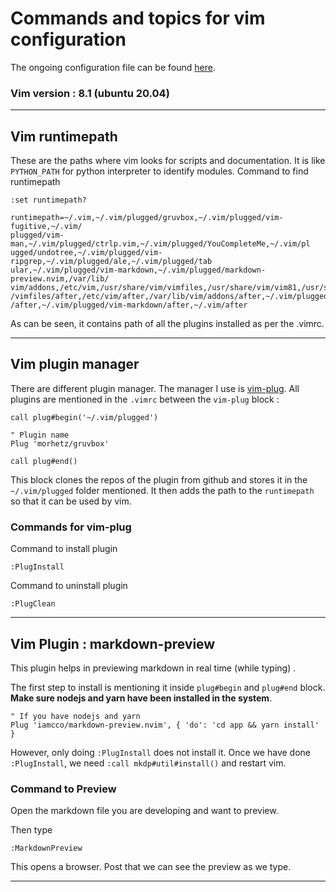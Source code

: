 # Commands and topics for vim configuration 

The ongoing configuration file can be found [here](https://github.com/SudeshnaBora/dotfiles/blob/main/.vimrc).  

### Vim version : 8.1 (ubuntu 20.04)

---
## Vim runtimepath

These are the paths where vim looks for scripts and documentation. 
It is like ```PYTHON_PATH``` for python interpreter to identify modules. 
Command to find runtimepath

```
:set runtimepath?

runtimepath=~/.vim,~/.vim/plugged/gruvbox,~/.vim/plugged/vim-fugitive,~/.vim/
plugged/vim-man,~/.vim/plugged/ctrlp.vim,~/.vim/plugged/YouCompleteMe,~/.vim/pl
ugged/undotree,~/.vim/plugged/vim-ripgrep,~/.vim/plugged/ale,~/.vim/plugged/tab
ular,~/.vim/plugged/vim-markdown,~/.vim/plugged/markdown-preview.nvim,/var/lib/
vim/addons,/etc/vim,/usr/share/vim/vimfiles,/usr/share/vim/vim81,/usr/share/vim
/vimfiles/after,/etc/vim/after,/var/lib/vim/addons/after,~/.vim/plugged/tabular
/after,~/.vim/plugged/vim-markdown/after,~/.vim/after
```
As can be seen, it contains path of all the plugins installed as per the .vimrc.

---
## Vim plugin manager 

There are different plugin manager. The manager I use is [vim-plug](https://github.com/junegunn/vim-plug).
All plugins are mentioned in the ```.vimrc``` between the ```vim-plug``` block :

```
call plug#begin('~/.vim/plugged')

" Plugin name
Plug 'morhetz/gruvbox'

call plug#end()
```
This block clones the repos of the plugin from github and stores it in the ```~/.vim/plugged``` folder mentioned. 
It then adds the path to the ```runtimepath``` so that it can be used by vim.

### Commands for vim-plug

Command to install plugin 

```
:PlugInstall
```
Command to uninstall plugin

```
:PlugClean
```

---

## Vim Plugin : markdown-preview 

This plugin helps in previewing markdown in real time (while typing) . 

The first step to install is mentioning it inside ```plug#begin``` and ```plug#end``` block.
**Make sure nodejs and yarn have been installed in the system**.

```
" If you have nodejs and yarn
Plug 'iamcco/markdown-preview.nvim', { 'do': 'cd app && yarn install'  }
```
However, only doing ```:PlugInstall``` does not install it. 
Once we have done ```:PlugInstall```, we need ```:call mkdp#util#install()``` and restart vim. 

### Command to Preview

Open the markdown file you are developing and want to preview. 

Then type 

```
:MarkdownPreview
```
This opens a browser. Post that we can see the preview as we type. 

---

